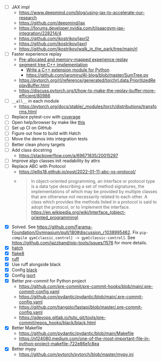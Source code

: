 - [ ] JAX impl
    - https://www.deepmind.com/blog/using-jax-to-accelerate-our-research
    - https://github.com/deepmind/jax
    - https://forums.developer.nvidia.com/t/isaacgym-jax-integration/228214/4
    - https://github.com/ikostrikov/jaxrl2
    - https://github.com/ikostrikov/jaxrl
    - https://github.com/ikostrikov/walk_in_the_park/tree/main/rl
- [ ] Faster experience replay
    - [Pre-allocated and memory-mapped experience replay](https://discuss.pytorch.org/t/rfc-torchrl-replay-buffers-pre-allocated-and-memory-mapped-experience-replay/155335)
    - [segment tree C++ implementation](https://github.com/pytorch/rl/blob/main/torchrl/csrc/segment_tree.h)
        - [Write a C++ extension module for Python](https://opensource.com/article/22/11/extend-c-python)
        - https://github.com/jaromiru/AI-blog/blob/master/SumTree.py
    - https://pytorch.org/rl/reference/generated/torchrl.data.PrioritizedReplayBuffer.html
    - https://discuss.pytorch.org/t/how-to-make-the-replay-buffer-more-efficient/80986
- [ ] `__all__` in each module
    - https://pytorch.org/docs/stable/_modules/torch/distributions/transforms.html
- [ ] Replace pytest-cov with [coverage](https://github.com/nedbat/coveragepy)
- [ ] Open help/browser by make like [this](https://github.com/jeshraghian/snntorch/blob/cd9f9c0cf36a31e73a55de03d2e1408a379be6c5/Makefile#L4)
- [ ] Set up CI on GitHub
- [ ] Figure out how to build with Hatch
- [ ] Move the demos into integration tests
- [ ] Better clean phony targets
- [ ] Add class docstring
    - https://stackoverflow.com/a/69671835/20015297
- [ ] Improve algo classes init readability by attrs
- [ ] Replace ABC with Protocol
    - https://jellis18.github.io/post/2022-01-11-abc-vs-protocol/
    - > In object-oriented programming, an interface or protocol type is a data type describing a set of method signatures, the implementations of which may be provided by multiple classes that are otherwise not necessarily related to each other. A class which provides the methods listed in a protocol is said to adopt the protocol, or to implement the interface.
    https://en.wikipedia.org/wiki/Interface_(object-oriented_programming)
- [x] Solved. See https://github.com/Farama-Foundation/Gymnasium/pull/180#discussion_r1038995462. Fix `pip-compile gym[classic_control] -> gym[classic-control]`. See https://github.com/jazzband/pip-tools/issues/1576 for more details.
- [x] [hatch](https://github.com/pypa/hatch)
- [x] [flake8](https://github.com/PyCQA/flake8)
- [x] [ruff](https://github.com/charliermarsh/ruff)
- [x] Use ruff alongside black
- [x] Config [black](https://github.com/psf/black)
- [x] Config [isort](https://github.com/PyCQA/isort)
- [x] Better *pre-commit* for Python project
    - https://github.com/pre-commit/pre-commit-hooks/blob/main/.pre-commit-config.yaml
    - https://github.com/pydantic/pydantic/blob/main/.pre-commit-config.yaml
    - https://github.com/tiangolo/fastapi/blob/master/.pre-commit-config.yaml
    - https://gdevops.gitlab.io/tuto_git/tools/pre-commit/repos_hooks/black/black.html
- [x] Better Makefile
    - https://github.com/pydantic/pydantic/blob/main/Makefile
    - https://n124080.medium.com/one-of-the-most-important-file-in-python-project-makefile-722e86e1c8ea
- [x] Better mypy
    - https://github.com/pytorch/pytorch/blob/master/mypy.ini
